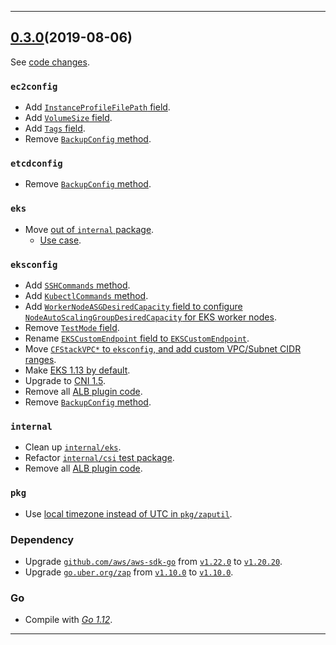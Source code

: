 

<hr>


## [0.3.0](https://github.com/aws/aws-k8s-tester/releases/tag/0.3.0)(2019-08-06)

See [code changes](https://github.com/aws/aws-k8s-tester/compare/0.2.8...0.3.0).

### `ec2config`

- Add [`InstanceProfileFilePath` field](https://github.com/aws/aws-k8s-tester/commit/78ef8e10a6a4a09456a4895f0b30a3b8f5ca8d2b).
- Add [`VolumeSize` field](https://github.com/aws/aws-k8s-tester/commit/c2d4e39af832e9369c801cfcd5fd97dbf1e41d43).
- Add [`Tags` field](https://github.com/aws/aws-k8s-tester/commit/c8b6f67a7bb712b89a4d08c4afcd00c240ba4051).
- Remove [`BackupConfig` method](https://github.com/aws/aws-k8s-tester/commit/48e009b185b5dc10f9b5295806bf3845e5e6d4de).

### `etcdconfig`

- Remove [`BackupConfig` method](https://github.com/aws/aws-k8s-tester/commit/48e009b185b5dc10f9b5295806bf3845e5e6d4de).

### `eks`

- Move [out of `internal` package](https://github.com/aws/aws-k8s-tester/commit/b4015a63d24887f06c7ec9e42c1ea5ac5e8d1831).
  - [Use case](https://github.com/aws/aws-k8s-tester/issues/47).

### `eksconfig`

- Add [`SSHCommands` method](https://github.com/aws/aws-k8s-tester/commit/f2ba0a997054282045deb042c38fbb3d63212eb9).
- Add [`KubectlCommands` method](https://github.com/aws/aws-k8s-tester/commit/00eda4d5a5edba78e08d607d2891aea632ac0e46).
- Add [`WorkerNodeASGDesiredCapacity` field to configure `NodeAutoScalingGroupDesiredCapacity` for EKS worker nodes](https://github.com/aws/aws-k8s-tester/commit/dd2764bf29b242b4313ee1b4a16b3c592b84c6bb).
- Remove [`TestMode` field](https://github.com/aws/aws-k8s-tester/commit/c55ffe8c79f866774e1f684007b9d610769cea6d).
- Rename [`EKSCustomEndpoint` field to `EKSCustomEndpoint`](https://github.com/aws/aws-k8s-tester/commit/a3a700700b8708be6f34a1896b3b8793e602db6d).
- Move [`CFStackVPC*` to `eksconfig`, and add custom VPC/Subnet CIDR ranges](https://github.com/aws/aws-k8s-tester/commit/6df3c2497127da9bf06794c5519e4e4b245764af).
- Make [EKS 1.13 by default](https://github.com/aws/aws-k8s-tester/commit/933d7ac1475b991e02aad2b2681c2a60cf7a2e16).
- Upgrade to [CNI 1.5](https://github.com/aws/aws-k8s-tester/commit/933d7ac1475b991e02aad2b2681c2a60cf7a2e16).
- Remove all [ALB plugin code](https://github.com/aws/aws-k8s-tester/commit/229c321b8a9a044a1726d4c23e7383036e36b753).
- Remove [`BackupConfig` method](https://github.com/aws/aws-k8s-tester/commit/48e009b185b5dc10f9b5295806bf3845e5e6d4de).

### `internal`

- Clean up [`internal/eks`](https://github.com/aws/aws-k8s-tester/commit/a3c5696236d507160c575f134ac3958462996b9b).
- Refactor [`internal/csi` test package](https://github.com/aws/aws-k8s-tester/commit/ac63cc9b3a5ae806b8b5bd8b8d37d4a1c6208cb6).
- Remove all [ALB plugin code](https://github.com/aws/aws-k8s-tester/commit/229c321b8a9a044a1726d4c23e7383036e36b753).

### `pkg`

- Use [local timezone instead of UTC in `pkg/zaputil`](https://github.com/aws/aws-k8s-tester/commit/2905a5d2fdc03df9d065f876c57394d4d292b561).

### Dependency

- Upgrade [`github.com/aws/aws-sdk-go`](https://github.com/aws/aws-sdk-go/releases) from [`v1.22.0`](https://github.com/aws/aws-sdk-go/releases/tag/v1.22.0) to [`v1.20.20`](https://github.com/aws/aws-sdk-go/releases/tag/v1.20.20).
- Upgrade [`go.uber.org/zap`](https://github.com/aws/aws-sdk-go/releases) from [`v1.10.0`](https://github.com/uber-go/zap/releases/tag/v1.10.0) to [`v1.10.0`](https://github.com/uber-go/zap/releases/tag/v1.10.0).

### Go

- Compile with [*Go 1.12*](https://golang.org/doc/devel/release.html#go1.12).


<hr>


